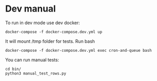 # Dev manual

To run in dev mode use dev docker:

    docker-compose -f docker-compose.dev.yml up

It will mount /tmp folder for tests. Run bash

    docker-compose -f docker-compose.dev.yml exec cron-and-queue bash

You can run manual tests:

    cd bin/
    python3 manual_test_rows.py
